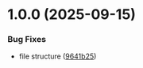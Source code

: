 # 1.0.0 (2025-09-15)


### Bug Fixes

* file structure ([9641b25](https://github.com/ocadotechnology/codeforlife-rapid-router-frontend/commit/9641b258fd23189215903c6575b7283be4f261ff))
